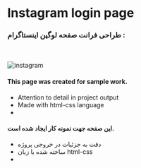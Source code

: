 # Instagram login page

### طراحی فرانت صفحه لوگین اینستاگرام :
<br><br>
![instagram](https://github.com/mikaela4518/Instagram.project/assets/143528080/4d1a1c59-6f08-4c17-91fe-51d523cebeb8)
<br>

#### This page was created for sample work. <br>
- Attention to detail in project output <br>
- Made with html-css language
-


#### این صفحه جهت نمونه کار ایجاد شده است.<br>

- دقت به جزئیات در خروجی پروژه <br>
- ساخته شده با زبان html-css
-
